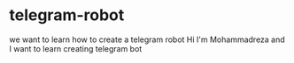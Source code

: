 # telegram-robot
we want to learn how to create a telegram robot 
Hi I'm Mohammadreza and I want to learn creating telegram bot
